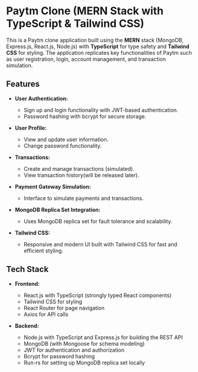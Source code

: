 # Paytm Clone (MERN Stack with TypeScript & Tailwind CSS)

This is a Paytm clone application built using the **MERN** stack (MongoDB, Express.js, React.js, Node.js) with **TypeScript** for type safety and **Tailwind CSS** for styling. The application replicates key functionalities of Paytm such as user registration, login, account management, and transaction simulation.

## Features

- **User Authentication:**
  - Sign up and login functionality with JWT-based authentication.
  - Password hashing with bcrypt for secure storage.

- **User Profile:**
  - View and update user information.
  - Change password functionality.

- **Transactions:**
  - Create and manage transactions (simulated).
  - View transaction history(will be released later).

- **Payment Gateway Simulation:**
  - Interface to simulate payments and transactions.

- **MongoDB Replica Set Integration:**
  - Uses MongoDB replica set for fault tolerance and scalability.

- **Tailwind CSS:**
  - Responsive and modern UI built with Tailwind CSS for fast and efficient styling.

## Tech Stack

- **Frontend:**
  - React.js with TypeScript (strongly typed React components)
  - Tailwind CSS for styling
  - React Router for page navigation
  - Axios for API calls

- **Backend:**
  - Node.js with TypeScript and Express.js for building the REST API
  - MongoDB (with Mongoose for schema modeling)
  - JWT for authentication and authorization
  - Bcrypt for password hashing
  - Run-rs for setting up MongoDB replica set locally
